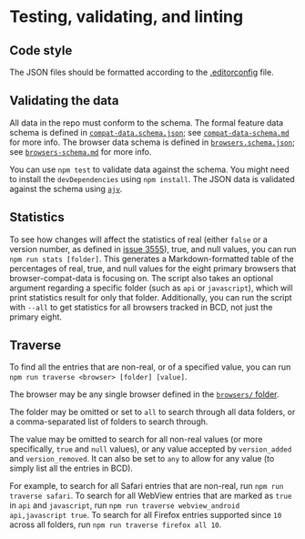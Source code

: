 # Testing, validating, and linting

## Code style

The JSON files should be formatted according to the [.editorconfig](https://github.com/mdn/browser-compat-data/blob/master/.editorconfig) file.

## Validating the data

All data in the repo must conform to the schema. The formal feature data schema is defined in [`compat-data.schema.json`](https://github.com/mdn/browser-compat-data/blob/master/schemas/compat-data.schema.json); see [`compat-data-schema.md`](https://github.com/mdn/browser-compat-data/blob/master/schemas/compat-data-schema.md) for more info. The browser data schema is defined in [`browsers.schema.json`](https://github.com/mdn/browser-compat-data/blob/master/schemas/browsers.schema.json); see [`browsers-schema.md`](https://github.com/mdn/browser-compat-data/blob/master/schemas/browsers-schema.md) for more info.

You can use `npm test` to validate data against the schema. You might need to install the `devDependencies` using `npm install`.
The JSON data is validated against the schema using [`ajv`](http://epoberezkin.github.io/ajv/).

## Statistics

To see how changes will affect the statistics of real (either `false` or a version number, as defined in [issue 3555](https://github.com/mdn/browser-compat-data/issues/3555)), true, and null values, you can run `npm run stats [folder]`. This generates a Markdown-formatted table of the percentages of real, true, and null values for the eight primary browsers that browser-compat-data is focusing on. The script also takes an optional argument regarding a specific folder (such as `api` or `javascript`), which will print statistics result for only that folder. Additionally, you can run the script with `--all` to get statistics for all browsers tracked in BCD, not just the primary eight.

## Traverse

To find all the entries that are non-real, or of a specified value, you can run `npm run traverse <browser> [folder] [value]`.

The browser may be any single browser defined in the [`browsers/` folder](https://github.com/mdn/browser-compat-data/blob/master/browsers/).

The folder may be omitted or set to `all` to search through all data folders, or a comma-separated list of folders to search through.

The value may be omitted to search for all non-real values (or more specifically, `true` and `null` values), or any value accepted by `version_added` and `version_removed`. It can also be set to `any` to allow for any value (to simply list all the entries in BCD).

For example, to search for all Safari entries that are non-real, run `npm run traverse safari`. To search for all WebView entries that are marked as `true` in `api` and `javascript`, run `npm run traverse webview_android api,javascript true`. To search for all Firefox entries supported since `10` across all folders, run `npm run traverse firefox all 10`.
